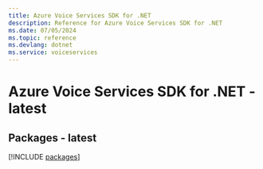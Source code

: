 ```yaml
---
title: Azure Voice Services SDK for .NET
description: Reference for Azure Voice Services SDK for .NET
ms.date: 07/05/2024
ms.topic: reference
ms.devlang: dotnet
ms.service: voiceservices
---
```

# Azure Voice Services SDK for .NET - latest
## Packages - latest
[!INCLUDE [packages](voice-services-index.md)]